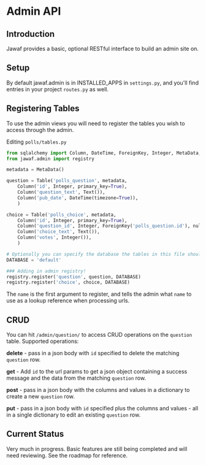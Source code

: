 # Admin API

## Introduction

Jawaf provides a basic, optional RESTful interface to build an admin site on.

## Setup

By default jawaf.admin is in INSTALLED_APPS in `settings.py`, and you'll find entries in your project `routes.py` as well.

## Registering Tables

To use the admin views you will need to register the tables you wish to access through the admin.

Editing `polls/tables.py`

```python
from sqlalchemy import Column, DateTime, ForeignKey, Integer, MetaData, Table, Text
from jawaf.admin import registry

metadata = MetaData()

question = Table('polls_question', metadata,
    Column('id', Integer, primary_key=True),
    Column('question_text', Text()),
    Column('pub_date', DateTime(timezone=True)),
    )

choice = Table('polls_choice', metadata,
    Column('id', Integer, primary_key=True),
    Column('question_id', Integer, ForeignKey('polls_question.id'), nullable=False),
    Column('choice_text', Text()),
    Column('votes', Integer()),
    )

# Optionally you can specify the database the tables in this file should use.
DATABASE = 'default'

### Adding in admin registry!
registry.register('question', question, DATABASE)
registry.register('choice', choice, DATABASE)
```

The `name` is the first argument to register, and tells the admin what `name` to use as a lookup reference when processing urls.

## CRUD

You can hit `/admin/question/` to access CRUD operations on the `question` table. Supported operations:

**delete** - pass in a json body with `id` specified to delete the matching `question` row.

**get** - Add `id` to the url params to get a json object containing a success message and the data from the matching `question` row.

**post** - pass in a json body with the columns and values in a dictionary to create a new `question` row.

**put** - pass in a json body with `id` specified plus the columns and values - all in a single dictionary to edit an existing `question` row.


## Current Status
 
Very much in progress. Basic features are still being completed and will need reviewing. See the roadmap for reference.